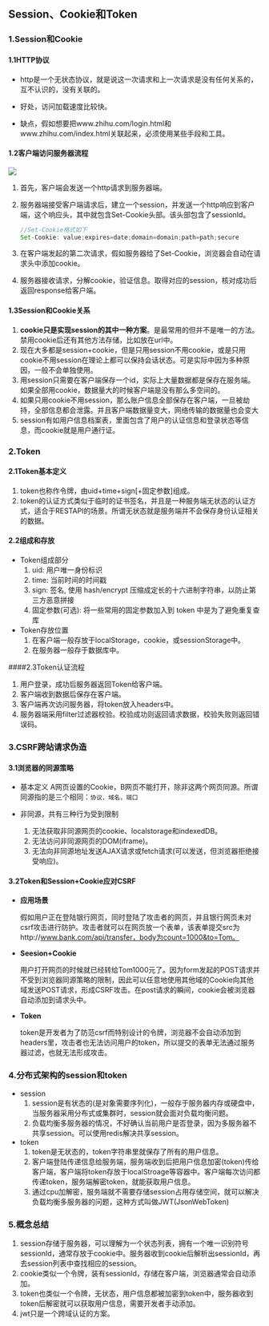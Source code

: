 ## Session、Cookie和Token

### 1.Session和Cookie

#### 1.1HTTP协议

- http是一个无状态协议，就是说这一次请求和上一次请求是没有任何关系的，互不认识的，没有关联的。

- 好处，访问加载速度比较快。

- 缺点，假如想要把www.zhihu.com/login.html和www.zhihu.com/index.html关联起来，必须使用某些手段和工具。

  

#### 1.2客户端访问服务器流程

![](https://javanote.oss-cn-shenzhen.aliyuncs.com/6_session和cookie.png)

1. 首先，客户端会发送一个http请求到服务器端。

2. 服务器端接受客户端请求后，建立一个session，并发送一个http响应到客户端，这个响应头，其中就包含Set-Cookie头部。该头部包含了sessionId。

   ```java
   //Set-Cookie格式如下
   Set-Cookie: value;expires=date;domain=domain;path=path;secure
   ```

3. 在客户端发起的第二次请求，假如服务器给了Set-Cookie，浏览器会自动在请求头中添加cookie。

4. 服务器接收请求，分解cookie，验证信息。取得对应的session，核对成功后返回response给客户端。



#### 1.3Session和Cookie关系

1. **cookie只是实现session的其中一种方案**。是最常用的但并不是唯一的方法。禁用cookie后还有其他方法存储，比如放在url中。
2. 现在大多都是session+cookie，但是只用session不用cookie，或是只用cookie不用session在理论上都可以保持会话状态。可是实际中因为多种原因，一般不会单独使用。
3. 用session只需要在客户端保存一个id，实际上大量数据都是保存在服务端。如果全部用cookie，数据量大的时候客户端是没有那么多空间的。
4. 如果只用cookie不用session，那么账户信息全部保存在客户端，一旦被劫持，全部信息都会泄露。并且客户端数据量变大，网络传输的数据量也会变大
5. session有如用户信息档案表，里面包含了用户的认证信息和登录状态等信息，而cookie就是用户通行证。



### 2.Token

#### 2.1Token基本定义

1. token也称作令牌，由uid+time+sign[+固定参数]组成。
2. token的认证方式类似于临时的证书签名，并且是一种服务端无状态的认证方式，适合于RESTAPI的场景。所谓无状态就是服务端并不会保存身份认证相关的数据。

#### 2.2组成和存放

- Token组成部分
  1. uid: 用户唯一身份标识
  2. time: 当前时间的时间戳
  3. sign: 签名, 使用 hash/encrypt 压缩成定长的十六进制字符串，以防止第三方恶意拼接
  4. 固定参数(可选): 将一些常用的固定参数加入到 token 中是为了避免重复查库
- Token存放位置
  1. 在客户端一般存放于localStorage，cookie，或sessionStorage中。
  2. 在服务器一般存于数据库中。

####2.3Token认证流程

1. 用户登录，成功后服务器返回Token给客户端。
2. 客户端收到数据后保存在客户端。
3. 客户端再次访问服务器，将token放入headers中。
4. 服务器端采用filter过滤器校验。校验成功则返回请求数据，校验失败则返回错误码。

### 3.CSRF跨站请求伪造

#### 3.1浏览器的同源策略

- 基本定义
  A网页设置的Cookie，B网页不能打开，除非这两个网页同源。所谓同源指的是三个相同：`协议，域名，端口`

- 非同源，共有三种行为受到限制

  1. 无法获取非同源网页的cookie、localstorage和indexedDB。
  2. 无法访问非同源网页的DOM(iframe)。
  3. 无法向非同源地址发送AJAX请求或fetch请求(可以发送，但浏览器拒绝接受响应)。
  
  
#### 3.2Token和Session+Cookie应对CSRF

- **应用场景**

  假如用户正在登陆银行网页，同时登陆了攻击者的网页，并且银行网页未对csrf攻击进行防护。攻击者就可以在网页放一个表单，该表单提交src为http://www.bank.com/api/transfer，body为count=1000&to=Tom。

- **Seesion+Cookie**

  用户打开网页的时候就已经转给Tom1000元了。因为form发起的POST请求并不受到浏览器同源策略的限制，因此可以任意地使用其他域的Cookie向其他域发送POST请求，形成CSRF攻击。在post请求的瞬间，cookie会被浏览器自动添加到请求头中。

- **Token**

  token是开发者为了防范csrf而特别设计的令牌，浏览器不会自动添加到headers里，攻击者也无法访问用户的token，所以提交的表单无法通过服务器过滤，也就无法形成攻击。



### 4.分布式架构的session和token

- session
  1. session是有状态的(是对象需要序列化)，一般存于服务器内存或硬盘中，当服务器采用分布式或集群时，session就会面对负载均衡问题。
  2. 负载均衡多服务器的情况，不好确认当前用户是否登录，因为多服务器不共享session。可以使用redis解决共享session。
- token
  1. token是无状态的，token字符串里就保存了所有的用户信息。
  2. 客户端登陆传递信息给服务端，服务端收到后把用户信息加密(token)传给客户端，客户端将token存放于localStroage等容器中。客户端每次访问都传递token，服务端解密token，就能获取用户信息。
  3. 通过cpu加解密，服务端就不需要存储session占用存储空间，就可以解决负载均衡多服务器的问题，这种方式叫做JWT(JsonWebToken)

### 5.概念总结

1. session存储于服务器，可以理解为一个状态列表，拥有一个唯一识别符号sessionId，通常存放于cookie中。服务器收到cookie后解析出sessionId，再去session列表中查找相应的session。
2. cookie类似一个令牌，装有sessionId，存储在客户端，浏览器通常会自动添加。
3. token也类似一个令牌，无状态，用户信息都被加密到token中，服务器收到token后解密就可以获取用户信息，需要开发者手动添加。
4. jwt只是一个跨域认证的方案。

  



